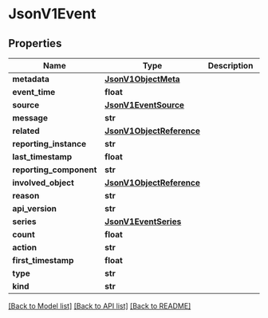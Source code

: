# JsonV1Event


## Properties
Name | Type | Description | Notes
------------ | ------------- | ------------- | -------------
**metadata** | [**JsonV1ObjectMeta**](JsonV1ObjectMeta.md) |  | [optional] 
**event_time** | **float** |  | [optional] 
**source** | [**JsonV1EventSource**](JsonV1EventSource.md) |  | [optional] 
**message** | **str** |  | [optional] 
**related** | [**JsonV1ObjectReference**](JsonV1ObjectReference.md) |  | [optional] 
**reporting_instance** | **str** |  | [optional] 
**last_timestamp** | **float** |  | [optional] 
**reporting_component** | **str** |  | [optional] 
**involved_object** | [**JsonV1ObjectReference**](JsonV1ObjectReference.md) |  | [optional] 
**reason** | **str** |  | [optional] 
**api_version** | **str** |  | [optional] 
**series** | [**JsonV1EventSeries**](JsonV1EventSeries.md) |  | [optional] 
**count** | **float** |  | [optional] 
**action** | **str** |  | [optional] 
**first_timestamp** | **float** |  | [optional] 
**type** | **str** |  | [optional] 
**kind** | **str** |  | [optional] 

[[Back to Model list]](../README.md#documentation-for-models) [[Back to API list]](../README.md#documentation-for-api-endpoints) [[Back to README]](../README.md)


